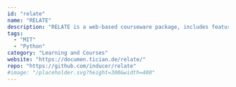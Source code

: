 ```yaml
---
id: "relate"
name: "RELATE"
description: "RELATE is a web-based courseware package, includes features such as: flexible rules, statistics, multi-course support, class calendar."
tags:
  - "MIT"
  - "Python"
category: "Learning and Courses"
website: "https://documen.tician.de/relate/"
repo: "https://github.com/inducer/relate"
#image: "/placeholder.svg?height=300&width=400"
---
```


